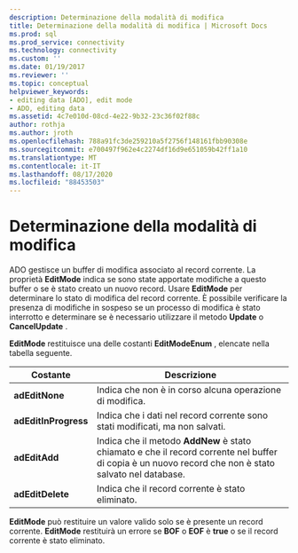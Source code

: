 ```yaml
---
description: Determinazione della modalità di modifica
title: Determinazione della modalità di modifica | Microsoft Docs
ms.prod: sql
ms.prod_service: connectivity
ms.technology: connectivity
ms.custom: ''
ms.date: 01/19/2017
ms.reviewer: ''
ms.topic: conceptual
helpviewer_keywords:
- editing data [ADO], edit mode
- ADO, editing data
ms.assetid: 4c7e010d-08cd-4e22-9b32-23c36f02f88c
author: rothja
ms.author: jroth
ms.openlocfilehash: 788a91fc3de259210a5f2756f148161fbb90308e
ms.sourcegitcommit: e700497f962e4c2274df16d9e651059b42ff1a10
ms.translationtype: MT
ms.contentlocale: it-IT
ms.lasthandoff: 08/17/2020
ms.locfileid: "88453503"
---
```

# <a name="determining-edit-mode"></a>Determinazione della modalità di modifica
ADO gestisce un buffer di modifica associato al record corrente. La proprietà **EditMode** indica se sono state apportate modifiche a questo buffer o se è stato creato un nuovo record. Usare **EditMode** per determinare lo stato di modifica del record corrente. È possibile verificare la presenza di modifiche in sospeso se un processo di modifica è stato interrotto e determinare se è necessario utilizzare il metodo **Update** o **CancelUpdate** .  
  
 **EditMode** restituisce una delle costanti **EditModeEnum** , elencate nella tabella seguente.  
  
|Costante|Descrizione|  
|--------------|-----------------|  
|**adEditNone**|Indica che non è in corso alcuna operazione di modifica.|  
|**adEditInProgress**|Indica che i dati nel record corrente sono stati modificati, ma non salvati.|  
|**adEditAdd**|Indica che il metodo **AddNew** è stato chiamato e che il record corrente nel buffer di copia è un nuovo record che non è stato salvato nel database.|  
|**adEditDelete**|Indica che il record corrente è stato eliminato.|  
  
 **EditMode** può restituire un valore valido solo se è presente un record corrente. **EditMode** restituirà un errore se **BOF** o **EOF** è **true** o se il record corrente è stato eliminato.

